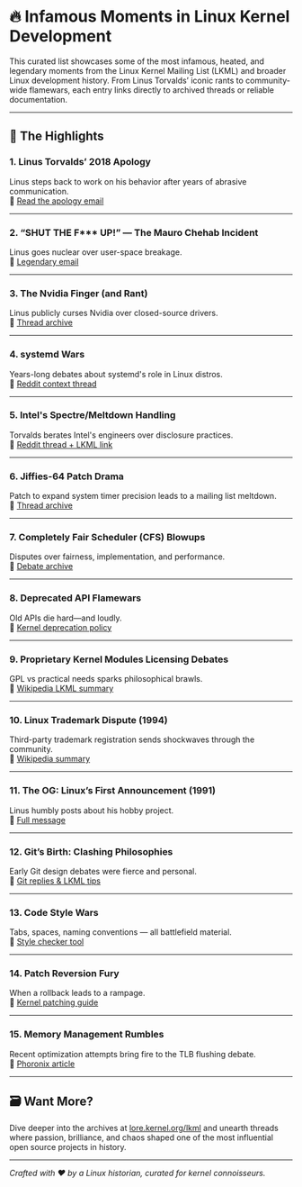 # 🔥 Infamous Moments in Linux Kernel Development

This curated list showcases some of the most infamous, heated, and legendary moments from the Linux Kernel Mailing List (LKML) and broader Linux development history. From Linus Torvalds’ iconic rants to community-wide flamewars, each entry links directly to archived threads or reliable documentation.

---

## 📜 The Highlights

### 1. Linus Torvalds’ 2018 Apology
Linus steps back to work on his behavior after years of abrasive communication.  
🔗 [Read the apology email](https://lore.kernel.org/lkml/20180917122100.29696-1-torvalds@linux-foundation.org/)

---

### 2. “SHUT THE F*** UP!” — The Mauro Chehab Incident
Linus goes nuclear over user-space breakage.  
🔗 [Legendary email](https://linuxreviews.org/WE_DO_NOT_BREAK_USERSPACE)

---

### 3. The Nvidia Finger (and Rant)
Linus publicly curses Nvidia over closed-source drivers.  
🔗 [Thread archive](https://lkml.indiana.edu/hypermail/linux/kernel/0301.1/0605.html)

---

### 4. systemd Wars
Years-long debates about systemd's role in Linux distros.  
🔗 [Reddit context thread](https://www.reddit.com/r/linux/comments/5n069y/why_do_people_not_like_systemd/)

---

### 5. Intel's Spectre/Meltdown Handling
Torvalds berates Intel's engineers over disclosure practices.  
🔗 [Reddit thread + LKML link](https://www.reddit.com/r/linux/comments/7p0adj/linuxkernel_archive_linus_torvalds_i_want_to_do/)

---

### 6. Jiffies-64 Patch Drama
Patch to expand system timer precision leads to a mailing list meltdown.  
🔗 [Thread archive](https://lkml.rescloud.iu.edu/0211.1/0334.html)

---

### 7. Completely Fair Scheduler (CFS) Blowups
Disputes over fairness, implementation, and performance.  
🔗 [Debate archive](https://lkml2.uits.iu.edu/hypermail/linux/kernel/2311.3/08497.html)

---

### 8. Deprecated API Flamewars
Old APIs die hard—and loudly.  
🔗 [Kernel deprecation policy](https://mjmwired.net/kernel/Documentation/process/deprecated.rst)

---

### 9. Proprietary Kernel Modules Licensing Debates
GPL vs practical needs sparks philosophical brawls.  
🔗 [Wikipedia LKML summary](https://en.wikipedia.org/wiki/Linux_kernel_mailing_list)

---

### 10. Linux Trademark Dispute (1994)
Third-party trademark registration sends shockwaves through the community.  
🔗 [Wikipedia summary](https://en.wikipedia.org/wiki/Linux_kernel_mailing_list)

---

### 11. The OG: Linux’s First Announcement (1991)
Linus humbly posts about his hobby project.  
🔗 [Full message](https://fossbytes.com/linus-torvaldss-famous-email-first-linux-announcement/)

---

### 12. Git’s Birth: Clashing Philosophies
Early Git design debates were fierce and personal.  
🔗 [Git replies & LKML tips](http://studioidefix.com/2014/06/17/replying-to-lkml/)

---

### 13. Code Style Wars
Tabs, spaces, naming conventions — all battlefield material.  
🔗 [Style checker tool](https://github.com/ald0405/lkmlstyle)

---

### 14. Patch Reversion Fury
When a rollback leads to a rampage.  
🔗 [Kernel patching guide](https://www.kernel.org/doc/html/v4.11/process/applying-patches.html)

---

### 15. Memory Management Rumbles
Recent optimization attempts bring fire to the TLB flushing debate.  
🔗 [Phoronix article](https://www.phoronix.com/news/Linux-Optimize-TLB-Flush-Reclaim)

---

## 🗃️ Want More?
Dive deeper into the archives at [lore.kernel.org/lkml](https://lore.kernel.org/lkml/) and unearth threads where passion, brilliance, and chaos shaped one of the most influential open source projects in history.

---
*Crafted with ❤️ by a Linux historian, curated for kernel connoisseurs.*